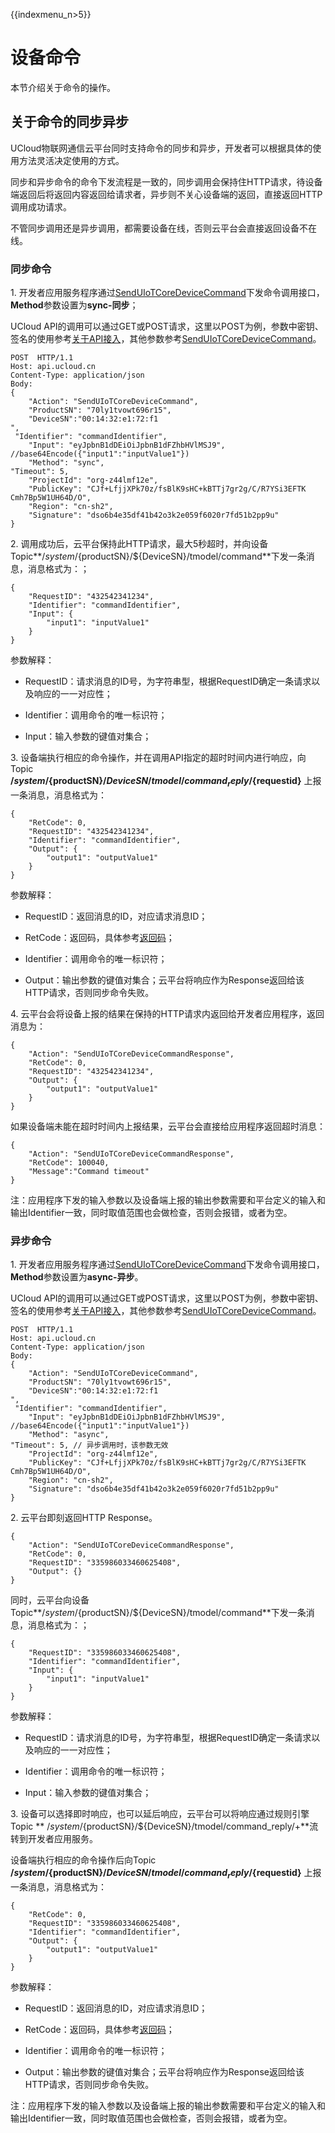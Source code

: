{{indexmenu_n>5}}

# 设备命令

本节介绍关于命令的操作。

## 关于命令的同步异步

UCloud物联网通信云平台同时支持命令的同步和异步，开发者可以根据具体的使用方法灵活决定使用的方式。

同步和异步命令的命令下发流程是一致的，同步调用会保持住HTTP请求，待设备端返回后将返回内容返回给请求者，异步则不关心设备端的返回，直接返回HTTP调用成功请求。

不管同步调用还是异步调用，都需要设备在线，否则云平台会直接返回设备不在线。

### 同步命令

1\. 开发者应用服务程序通过[SendUIoTCoreDeviceCommand](../../api_guide/tingmodemgmtapi)下发命令调用接口，**Method**参数设置为**sync-同步**；   

UCloud API的调用可以通过GET或POST请求，这里以POST为例，参数中密钥、签名的使用参考[关于API接入](api_guide/api_guidehelp)，其他参数参考[SendUIoTCoreDeviceCommand](../../api_guide/tingmodemgmtapi)。

```
POST  HTTP/1.1
Host: api.ucloud.cn
Content-Type: application/json
Body:
{
	"Action": "SendUIoTCoreDeviceCommand",
	"ProductSN": "70ly1tvowt696r15",
	"DeviceSN":"00:14:32:e1:72:f1
",
 "Identifier": "commandIdentifier",
	"Input": "eyJpbnB1dDEiOiJpbnB1dFZhbHVlMSJ9", //base64Encode({"input1":"inputValue1"})
	"Method": "sync",
"Timeout": 5,
	"ProjectId": "org-z44lmf12e",
	"PublicKey": "CJf+LfjjXPk70z/fsBlK9sHC+kBTTj7gr2g/C/R7YSi3EFTK   Cmh7Bp5W1UH64D/O",
	"Region": "cn-sh2",
	"Signature": "dso6b4e35df41b42o3k2e059f6020r7fd51b2pp9u"
}
```

2\. 调用成功后，云平台保持此HTTP请求，最大5秒超时，并向设备Topic**/$system/${productSN}/${DeviceSN}/tmodel/command**下发一条消息，消息格式为：；

```
{
	"RequestID": "432542341234",
	"Identifier": "commandIdentifier",
	"Input": {
		"input1": "inputValue1"
	}
}
```

参数解释：

- RequestID：请求消息的ID号，为字符串型，根据RequestID确定一条请求以及响应的一一对应性；

- Identifier：调用命令的唯一标识符；

- Input：输入参数的键值对集合；   

3\. 设备端执行相应的命令操作，并在调用API指定的超时时间内进行响应，向Topic **/$system/${productSN}/${DeviceSN}/tmodel/command_reply/${requestid}** 上报一条消息，消息格式为：

```
{
	"RetCode": 0,
	"RequestID": "432542341234",
	"Identifier": "commandIdentifier",
	"Output": {
		"output1": "outputValue1"
	}
}
```

参数解释：

- RequestID：返回消息的ID，对应请求消息ID；

- RetCode：返回码，具体参考[返回码](../../api_guide/retcode)；

- Identifier：调用命令的唯一标识符；

- Output：输出参数的键值对集合；云平台将响应作为Response返回给该HTTP请求，否则同步命令失败。

4\. 云平台会将设备上报的结果在保持的HTTP请求内返回给开发者应用程序，返回消息为：

```
{
	"Action": "SendUIoTCoreDeviceCommandResponse",
	"RetCode": 0,
	"RequestID": "432542341234",
	"Output": {
		"output1": "outputValue1"
	}
}
```

如果设备端未能在超时时间内上报结果，云平台会直接给应用程序返回超时消息：

```
{
	"Action": "SendUIoTCoreDeviceCommandResponse",
	"RetCode": 100040,
	"Message":"Command timeout"
}
```

注：应用程序下发的输入参数以及设备端上报的输出参数需要和平台定义的输入和输出Identifier一致，同时取值范围也会做检查，否则会报错，或者为空。

### 异步命令

1\. 开发者应用服务程序通过[SendUIoTCoreDeviceCommand](../../api_guide/tingmodemgmtapi)下发命令调用接口，**Method**参数设置为**async-异步**。   

UCloud API的调用可以通过GET或POST请求，这里以POST为例，参数中密钥、签名的使用参考[关于API接入](api_guide/api_guidehelp)，其他参数参考[SendUIoTCoreDeviceCommand](../../api_guide/tingmodemgmtapi)。

```
POST  HTTP/1.1
Host: api.ucloud.cn
Content-Type: application/json
Body:
{
	"Action": "SendUIoTCoreDeviceCommand",
	"ProductSN": "70ly1tvowt696r15",
	"DeviceSN":"00:14:32:e1:72:f1
",
 "Identifier": "commandIdentifier",
	"Input": "eyJpbnB1dDEiOiJpbnB1dFZhbHVlMSJ9", //base64Encode({"input1":"inputValue1"})
	"Method": "async",
"Timeout": 5, // 异步调用时，该参数无效
	"ProjectId": "org-z44lmf12e",
	"PublicKey": "CJf+LfjjXPk70z/fsBlK9sHC+kBTTj7gr2g/C/R7YSi3EFTK   Cmh7Bp5W1UH64D/O",
	"Region": "cn-sh2",
	"Signature": "dso6b4e35df41b42o3k2e059f6020r7fd51b2pp9u"
}
```

2\. 云平台即刻返回HTTP Response。

```
{
	"Action": "SendUIoTCoreDeviceCommandResponse",
	"RetCode": 0,
	"RequestID": "335986033460625408",
	"Output": {}
}
```

同时，云平台向设备Topic**/$system/${productSN}/${DeviceSN}/tmodel/command**下发一条消息，消息格式为：；

```
{
	"RequestID": "335986033460625408",
	"Identifier": "commandIdentifier",
	"Input": {
		"input1": "inputValue1"
	}
}
```

参数解释：

- RequestID：请求消息的ID号，为字符串型，根据RequestID确定一条请求以及响应的一一对应性；

- Identifier：调用命令的唯一标识符；

- Input：输入参数的键值对集合； 

3\. 设备可以选择即时响应，也可以延后响应，云平台可以将响应通过规则引擎Topic ** /$system/${productSN}/${DeviceSN}/tmodel/command_reply/+**流转到开发者应用服务。

设备端执行相应的命令操作后向Topic **/$system/${productSN}/${DeviceSN}/tmodel/command_reply/${requestid}** 上报一条消息，消息格式为：

```
{
	"RetCode": 0,
	"RequestID": "335986033460625408",
	"Identifier": "commandIdentifier",
	"Output": {
		"output1": "outputValue1"
	}
}
```

参数解释：

- RequestID：返回消息的ID，对应请求消息ID；

- RetCode：返回码，具体参考[返回码](../../api_guide/retcode)；

- Identifier：调用命令的唯一标识符；

- Output：输出参数的键值对集合；云平台将响应作为Response返回给该HTTP请求，否则同步命令失败。

注：应用程序下发的输入参数以及设备端上报的输出参数需要和平台定义的输入和输出Identifier一致，同时取值范围也会做检查，否则会报错，或者为空。
